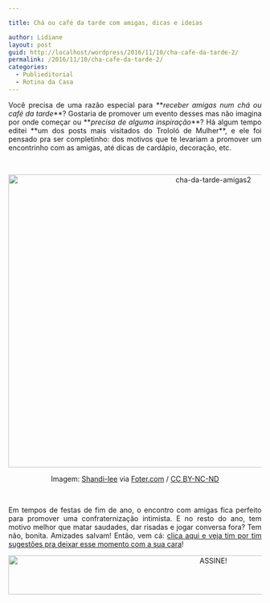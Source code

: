 ```yaml
---

title: Chá ou café da tarde com amigas, dicas e ideias

author: Lidiane
layout: post
guid: http://localhost/wordpress/2016/11/10/cha-cafe-da-tarde-2/
permalink: /2016/11/10/cha-cafe-da-tarde-2/
categories:
  - Publieditorial
  - Rotina da Casa
---
```

<p align="justify">
  Você precisa de uma razão especial para **<em>receber amigas num chá ou café da tarde</em>**? Gostaria de promover um evento desses mas não imagina por onde começar ou **<em>precisa de alguma inspiração</em>**? Há algum tempo editei **um dos posts mais visitados do Trololó de Mulher**, e ele foi pensado pra ser completinho: dos motivos que te levariam a promover um encontrinho com as amigas, até dicas de cardápio, decoração, etc.
</p>

&nbsp;

<p align="center">
  <img class="alignnone size-full wp-image-13199" src="http://www.trololodemulher.com.br/blog/wp-content/uploads/2016/11/CHA-DA-TARDE-AMIGAS2.jpg" alt="cha-da-tarde-amigas2" width="800" height="584" />
</p>

<p align="center">
  Imagem: <a href="https://www.flickr.com/photos/shandilee/4800438606/" target="_blank">Shandi-lee</a> via <a href="http://foter.com/" target="_blank">Foter.com</a> / <a href="http://creativecommons.org/licenses/by-nc-nd/2.0/" target="_blank">CC BY-NC-ND</a>
</p>

&nbsp;

<p align="justify">
  Em tempos de festas de fim de ano, o encontro com amigas fica perfeito para promover uma confraternização intimista. E no resto do ano, tem motivo melhor que matar saudades, dar risadas e jogar conversa fora? Tem não, bonita. Amizades salvam! Então, vem cá: <a href="http://www.trololodemulher.com.br/2010/07/12/cha-cafe-da-tarde/" target="_blank">clica aqui e veja tim por tim sugestões pra deixar esse momento com a sua cara</a>!
</p>

<p align="center">
  <a href="http://feedburner.google.com/fb/a/mailverify?uri=blogbichafemea&loc=pt_BR" target="_blank"><img class="alignnone size-full wp-image-10439" src="http://www.trololodemulher.com.br/blog/wp-content/uploads/2014/09/ASSINE.png" alt="ASSINE!" width="800" height="78" /></a>
</p>